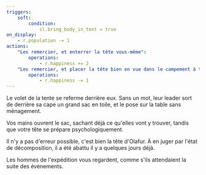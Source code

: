 ```yaml
---
triggers:
    soft:
        condition:
            sl.bring_body_in_tent = true
on_display:
    - r.population -= 1
actions:
    "Les remercier, et enterrer la tête vous-même":
        operations:
            - r.happiness += 2
    "Les remercier, et placer la tête bien en vue dans le campement à titre d'exemple":
        operations:
            - r.happiness -= 1
---
```


Le volet de la tente se referme derrière eux. Sans un mot, leur leader sort de derrière sa cape un grand sac en toile, et le pose sur la table sans ménagement.

Vos mains ouvrent le sac, sachant déjà ce qu'elles vont y trouver, tandis que votre tête se prépare psychologiquement.

Il n'y a pas d'erreur possible, c'est bien la tête d'Olafur. À en juger par l'état de décomposition, il a été abattu il y a quelques jours déjà.

Les hommes de l'expédition vous regardent, comme s'ils attendaient la suite des évènements.
